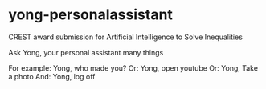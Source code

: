 # yong-personalassistant
CREST award submission for Artificial Intelligence to Solve Inequalities 

Ask Yong, your personal assistant many things 

For example: 
Yong, who made you? 
Or: 
Yong, open youtube 
Or: 
Yong, Take a photo
And: 
Yong, log off
